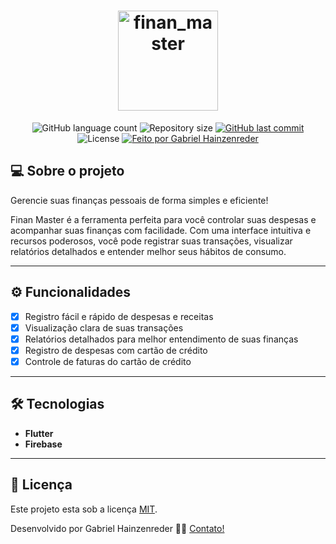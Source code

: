 <h1 align="center">
    <img height="160" alt="finan_master" title="#Finan Master" src="https://github.com/user-attachments/assets/f1dac701-47b2-4bd1-b948-73c9fb374579" />
</h1>

<p align="center">
  <img alt="GitHub language count" src="https://img.shields.io/github/languages/count/GabrielDimaa/finan_master_app?color=%2304D361">

  <img alt="Repository size" src="https://img.shields.io/github/repo-size/GabrielDimaa/finan_master_app">
  
  <a href="https://github.com/GabrielDimaa/finan_master_app">
    <img alt="GitHub last commit" src="https://img.shields.io/github/last-commit/GabrielDimaa/finan_master_app">
  </a>
    
  <img alt="License" src="https://img.shields.io/badge/license-MIT-brightgreen">

  <a href="https://gabrieldimaa.github.io/">
    <img alt="Feito por Gabriel Hainzenreder" src="https://img.shields.io/badge/feito%20por-Gabriel-%237519C1">
  </a>
</p>

## 💻 Sobre o projeto

Gerencie suas finanças pessoais de forma simples e eficiente!

Finan Master é a ferramenta perfeita para você controlar suas despesas e acompanhar suas finanças com facilidade. Com uma interface intuitiva e recursos poderosos, você pode registrar suas transações, visualizar relatórios detalhados e entender melhor seus hábitos de consumo.

---

## ⚙️ Funcionalidades

- [x] Registro fácil e rápido de despesas e receitas
- [x] Visualização clara de suas transações
- [x] Relatórios detalhados para melhor entendimento de suas finanças
- [x] Registro de despesas com cartão de crédito
- [x] Controle de faturas do cartão de crédito

---

## 🛠 Tecnologias

-   **Flutter**
-   **Firebase**

---

## 📝 Licença

Este projeto esta sob a licença [MIT](./LICENSE.md).

Desenvolvido por Gabriel Hainzenreder 👋🏽 [Contato!](https://www.linkedin.com/in/gabriel-de-matos-hainzenreder-98005b192)
